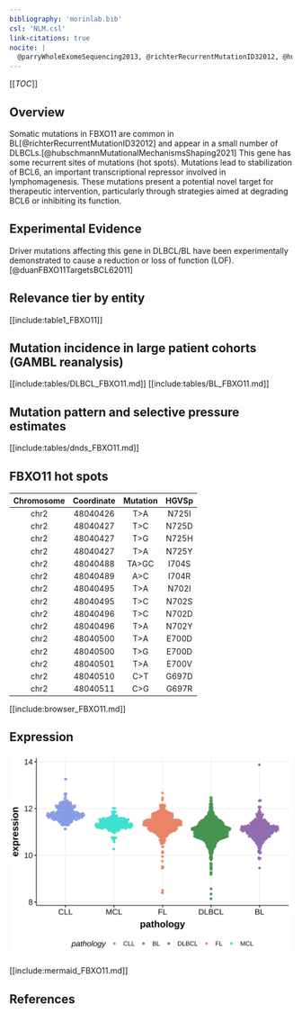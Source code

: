 ```yaml
---
bibliography: 'morinlab.bib'
csl: 'NLM.csl'
link-citations: true
nocite: |
  @parryWholeExomeSequencing2013, @richterRecurrentMutationID32012, @hubschmannMutationalMechanismsShaping2021, @arthurGenomewideDiscoverySomatic2018
---
```

[[_TOC_]]

## Overview
Somatic mutations in FBXO11 are common in BL[@richterRecurrentMutationID32012] and appear in a small number of DLBCLs.[@hubschmannMutationalMechanismsShaping2021]
This gene has some recurrent sites of mutations (hot spots). Mutations lead to stabilization of BCL6, an important transcriptional repressor involved in lymphomagenesis.
These mutations present a potential novel target for therapeutic intervention, particularly through strategies aimed at degrading BCL6 or inhibiting its function.


## Experimental Evidence

Driver mutations affecting this gene in DLBCL/BL have been experimentally demonstrated to cause a reduction or loss of function (LOF).[@duanFBXO11TargetsBCL62011]

## Relevance tier by entity

[[include:table1_FBXO11]]

## Mutation incidence in large patient cohorts (GAMBL reanalysis)

[[include:tables/DLBCL_FBXO11.md]]
[[include:tables/BL_FBXO11.md]]

## Mutation pattern and selective pressure estimates

[[include:tables/dnds_FBXO11.md]]

## FBXO11 hot spots
|Chromosome|Coordinate|Mutation|HGVSp|
|:-:|:-:|:-:|:-:|
|chr2|48040426|T>A|N725I| 
|chr2|48040427|T>C|N725D| 
|chr2|48040427|T>G|N725H| 
|chr2|48040427|T>A|N725Y| 
|chr2|48040488|TA>GC|I704S| 
|chr2|48040489|A>C|I704R| 
|chr2|48040495|T>A|N702I| 
|chr2|48040495|T>C|N702S| 
|chr2|48040496|T>C|N702D| 
|chr2|48040496|T>A|N702Y| 
|chr2|48040500|T>A|E700D| 
|chr2|48040500|T>G|E700D| 
|chr2|48040501|T>A|E700V| 
|chr2|48040510|C>T|G697D| 
|chr2|48040511|C>G|G697R| 


[[include:browser_FBXO11.md]]

## Expression
![](images/gene_expression/FBXO11_by_pathology.svg)

[[include:mermaid_FBXO11.md]]

## References
<!-- ORIGIN: parryWholeExomeSequencing2013 -->
<!-- BL: richterRecurrentMutationID32012a -->
<!-- MZL: parryWholeExomeSequencing2013 -->
<!-- DLBCL: hubschmannMutationalMechanismsShaping2021b -->
